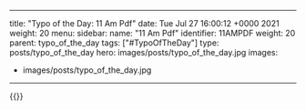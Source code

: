
---
title: "Typo of the Day: 11 Am Pdf"
date: Tue Jul 27 16:00:12 +0000 2021
weight: 20
menu:
  sidebar:
    name: "11 Am Pdf"
    identifier: 11AMPDF
    weight: 20
    parent: typo_of_the_day
tags: ["#TypoOfTheDay"]
type: posts/typo_of_the_day
hero: images/posts/typo_of_the_day.jpg
images:
- images/posts/typo_of_the_day.jpg
---


{{<tweet user="mariatta" id="1420051402865315847">}}

